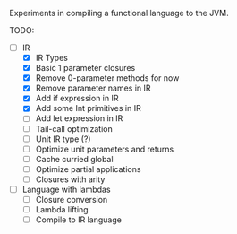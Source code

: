 Experiments in compiling a functional language to the JVM.

TODO:
- [ ] IR
  - [x] IR Types
  - [x] Basic 1 parameter closures
  - [x] Remove 0-parameter methods for now
  - [x] Remove parameter names in IR
  - [x] Add if expression in IR
  - [x] Add some Int primitives in IR
  - [ ] Add let expression in IR
  - [ ] Tail-call optimization
  - [ ] Unit IR type (?)
  - [ ] Optimize unit parameters and returns
  - [ ] Cache curried global
  - [ ] Optimize partial applications
  - [ ] Closures with arity
- [ ] Language with lambdas
  - [ ] Closure conversion
  - [ ] Lambda lifting
  - [ ] Compile to IR language
